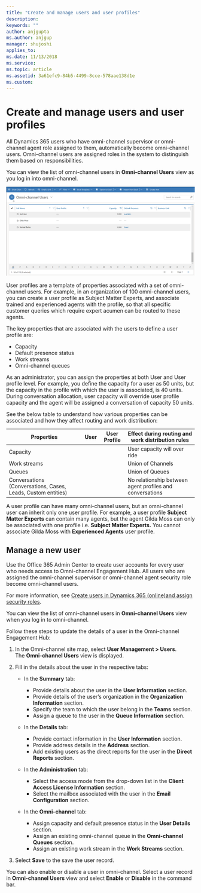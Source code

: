 ```yaml
---
title: "Create and manage users and user profiles"
description: 
keywords: ""
author: anjgupta
ms.author: anjgup
manager: shujoshi
applies_to: 
ms.date: 11/13/2018
ms.service: 
ms.topic: article
ms.assetid: 3a61efc9-84b5-4499-8cce-578aae138d1e
ms.custom: 
---
```


# Create and manage users and user profiles

All Dynamics 365 users who have omni-channel supervisor or omni-channel agent role assigned to them, automatically become omni-channel users. Omni-channel users are assigned roles in the system to distinguish them based on responsibilities.

You can view the list of omni-channel users in **Omni-channel Users** view as you log in into omni-channel.

![omni-channel users](../media/omni-channel-users.png)

User profiles are a template of properties associated with a set of omni-channel users. For example, in an organization of 100 omni-channel users, you can create a user profile as Subject Matter Experts, and associate trained and experienced agents with the profile, so that all specific customer queries which require expert acumen can be routed to these agents.

The key properties that are associated with the users to define a user profile are:

- Capacity
- Default presence status
- Work streams
- Omni-channel queues

As an administrator, you can assign the properties at both User and User profile level. For example, you define the capacity for a user as 50 units, but the capacity in the profile with which the user is associated, is 40 units. During conversation allocation, user capacity will override user profile capacity and the agent will be assigned a conversation of capacity 50 units.

See the below table to understand how various properties can be associated and how they affect routing and work distribution:

| Properties                                                | User | User Profile | Effect during routing and work distribution rules     |
|-----------------------------------------------------------|------|--------------|-------------------------------------------------------|
| Capacity                                                  |      |              | User capacity will over ride                          |
| Work streams                                              |      |              | Union of Channels                                     |
| Queues                                                    |      |              | Union of Queues                                       |
| Conversations (Conversations, Cases, Leads, Custom entities) |      |              | No relationship between agent profiles and conversations |

A user profile can have many omni-channel users, but an omni-channel user can inherit only one user profile. For example, a user profile **Subject Matter Experts** can contain many agents, but the agent Gilda Moss can only be associated with one profile i.e. **Subject Matter Experts.** You cannot associate Gilda Moss with **Experienced Agents** user profile.

## Manage a new user

Use the Office 365 Admin Center to create user accounts for every user who needs access to Omni-channel Engagement Hub. All users who are assigned the omni-channel supervisor or omni-channel agent security role become omni-channel users.

For more information, see [Create users in Dynamics 365 (online)and assign security roles](../../admin/create-users-assign-online-security-roles.md).

You can view the list of omni-channel users in **Omni-channel Users** view when you log in to omni-channel.

Follow these steps to update the details of a user in the Omni-channel Engagement Hub:

1. In the Omni-channel site map, select **User Management > Users**. </br>
The **Omni-channel Users** view is displayed. 

2. Fill in the details about the user in the respective tabs:

     - In the **Summary** tab: 

         - Provide details about the user in the **User Information** section.
         - Provide details of the user’s organization in the **Organization Information** section.
        - Specify the team to which the user belong in the **Teams** section.
         - Assign a queue to the user in the **Queue Information** section.

     - In the **Details** tab:

        - Provide contact information in the **User Information** section.
        - Provide address details in the **Address** section.
        - Add existing users as the direct reports for the user in the **Direct Reports** section.

    - In the **Administration** tab: 

        - Select the access mode from the drop-down list in the **Client Access License Information** section.
        - Select the mailbox associated with the user in the **Email Configuration** section.

    - In the **Omni-channel** tab:

        - Assign capacity and default presence status in the **User Details** section.
        - Assign an existing omni-channel queue in the **Omni-channel Queues** section.
        - Assign an existing work stream in the **Work Streams** section.

3. Select **Save** to the save the user record.

You can also enable or disable a user in omni-channel. Select a user record in **Omni-channel Users** view and select **Enable** or **Disable** in the command bar.
